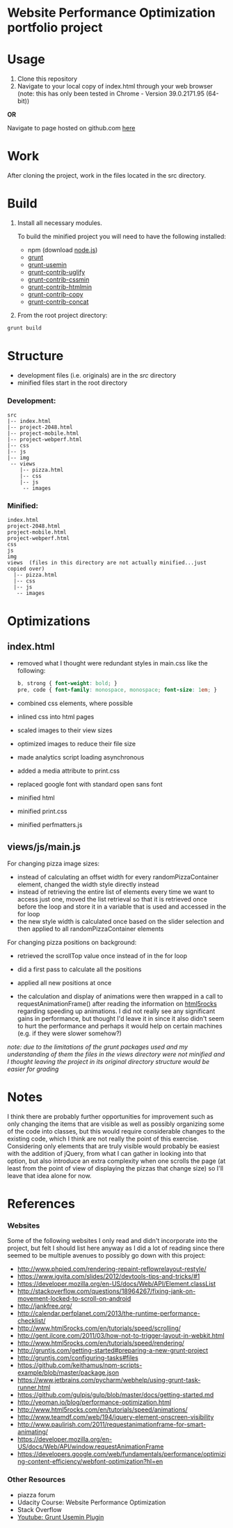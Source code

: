# Website Performance Optimization portfolio project

Usage
=====
1. Clone this repository
2. Navigate to your local copy of index.html through your web browser 
(note: this has only been tested in Chrome - Version 39.0.2171.95 (64-bit))

**OR**

Navigate to page hosted on github.com [here](http://cherylcourt.github.io/ndp4/)

Work
====
After cloning the project, work in the files located in the src directory.

Build
=====
1. Install all necessary modules.  

   To build the minified project you will need to have the following installed:
   * npm (download [node.js](http://nodejs.org))
   * [grunt](http://gruntjs.com/getting-started)
   * [grunt-usemin](https://www.npmjs.com/package/grunt-usemin)
   * [grunt-contrib-uglify](https://www.npmjs.com/package/grunt-contrib-uglify)
   * [grunt-contrib-cssmin](https://www.npmjs.com/package/grunt-contrib-cssmin)
   * [grunt-contrib-htmlmin](https://www.npmjs.com/package/grunt-contrib-htmlmin)
   * [grunt-contrib-copy](https://www.npmjs.com/package/grunt-contrib-copy)
   * [grunt-contrib-concat](https://www.npmjs.com/package/grunt-contrib-concat)
2. From the root project directory:
```bash
grunt build
```

Structure
=========
* development files (i.e. originals) are in the _src_ directory
* minified files start in the root directory

### Development:
```
src
|-- index.html
|-- project-2048.html
|-- project-mobile.html
|-- project-webperf.html
|-- css
|-- js
|-- img
 -- views
    |-- pizza.html
    |-- css
    |-- js
     -- images
```

### Minified:
```
index.html
project-2048.html
project-mobile.html
project-webperf.html
css
js
img
views  (files in this directory are not actually minified...just copied over)
  |-- pizza.html
  |-- css
  |-- js
   -- images
```

Optimizations
=============

index.html
----------
* removed what I thought were redundant styles in main.css like the following:

    ```css
    b, strong { font-weight: bold; }
    pre, code { font-family: monospace, monospace; font-size: 1em; }
    ```

* combined css elements, where possible
* inlined css into html pages
* scaled images to their view sizes
* optimized images to reduce their file size
* made analytics script loading asynchronous
* added a media attribute to print.css
* replaced google font with standard open sans font
* minified html
* minified print.css
* minified perfmatters.js

views/js/main.js
----------------
For changing pizza image sizes:
* instead of calculating an offset width for every randomPizzaContainer element, changed the width style directly instead
* instead of retrieving the entire list of elements every time we want to access just one, moved the list retrieval so that it is retrieved once before the loop and store it in a variable that is used and accessed in the for loop
* the new style width is calculated once based on the slider selection and then applied to all randomPizzaContainer elements

For changing pizza positions on background:
* retrieved the scrollTop value once instead of in the for loop
* did a first pass to calculate all the positions
* applied all new positions at once

* the calculation and display of animations were then wrapped in a call to requestAnimationFrame() after reading the information
on [html5rocks](http://www.html5rocks.com/en/tutorials/speed/animations/) regarding speeding up animations.  I did not
really see any significant gains in performance, but thought I'd leave it in since it also didn't seem to hurt the
performance and perhaps it would help on certain machines (e.g. if they were slower somehow?)

_note: due to the limitations of the grunt packages used and my understanding of them the files in the views directory
were not minified and I thought leaving the project in its original directory structure would be easier for grading_

Notes
=====
I think there are probably further opportunities for improvement such as only changing the items that are visible
as well as possibly organizing some of the code into classes, but this would require considerable changes to the
existing code, which I think are not really the point of this exercise.  Considering only elements that are truly
visible would probably be easiest with the addition of jQuery, from what I can gather in looking into that option, 
but also introduce an extra complexity when one scrolls the page (at least from the point of view of displaying
the pizzas that change size) so I'll leave that idea alone for now.

References
==========

### Websites

Some of the following websites I only read and didn't incorporate into the project, but felt I should list here
anyway as I did a lot of reading since there seemed to be multiple avenues to possibly go down with this project:

* http://www.phpied.com/rendering-repaint-reflowrelayout-restyle/
* https://www.igvita.com/slides/2012/devtools-tips-and-tricks/#1
* https://developer.mozilla.org/en-US/docs/Web/API/Element.classList
* http://stackoverflow.com/questions/18964267/fixing-jank-on-movement-locked-to-scroll-on-android
* http://jankfree.org/
* http://calendar.perfplanet.com/2013/the-runtime-performance-checklist/
* http://www.html5rocks.com/en/tutorials/speed/scrolling/
* http://gent.ilcore.com/2011/03/how-not-to-trigger-layout-in-webkit.html
* http://www.html5rocks.com/en/tutorials/speed/rendering/
* http://gruntjs.com/getting-started#preparing-a-new-grunt-project
* http://gruntjs.com/configuring-tasks#files
* https://github.com/keithamus/npm-scripts-example/blob/master/package.json
* https://www.jetbrains.com/pycharm/webhelp/using-grunt-task-runner.html
* https://github.com/gulpjs/gulp/blob/master/docs/getting-started.md
* http://yeoman.io/blog/performance-optimization.html
* http://www.html5rocks.com/en/tutorials/speed/animations/
* http://www.teamdf.com/web/194/jquery-element-onscreen-visibility
* http://www.paulirish.com/2011/requestanimationframe-for-smart-animating/
* https://developer.mozilla.org/en-US/docs/Web/API/window.requestAnimationFrame
* https://developers.google.com/web/fundamentals/performance/optimizing-content-efficiency/webfont-optimization?hl=en

### Other Resources
* piazza forum
* Udacity Course: Website Performance Optimization
* Stack Overflow
* [Youtube: Grunt Usemin Plugin](https://www.youtube.com/watch?v=gIbfDxF69c8)

